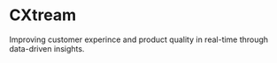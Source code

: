 # CXtream
Improving customer experince and product quality  in real-time through data-driven insights.  
